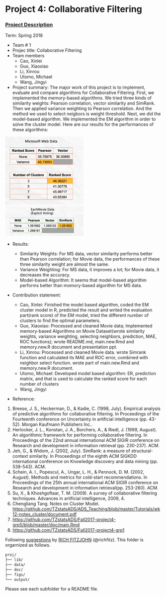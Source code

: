 # Project 4: Collaborative Filtering

### [Project Description](doc/project4_desc.md)

Term: Spring 2018

+ Team # 1
+ Projec title: Collaborative Filtering
+ Team members
	+ Cao, Xinlei
	+ Guo, Xiaoxiao
	+ Li, Xinrou
	+ Utomo, Michael
	+ Wang, Jingyi
+ Project summary: The major work of this project is to implement, evaluate and compare algorithms for Collaborative Filtering. First, we implemented the memory-based algorithms. We tried three kinds of similarity weights: Pearson correlation, vector similarity and SimRank. Then we applied variance weighting to Pearson correlation. And the method we used to select neigbors is weight threshold. Next, we did the model-based algorithm. We implemented the EM algorithm in order to solve the cluster model. Here are our results for the performances of these algorithms:
<img src="figs/P2.png" alt="test image size" height="50%" width="50%">
<img src="figs/P1.png" alt="test image size" height="50%" width="50%">

+ Results:
	+ Similarity Weights: For MS data, vector similarity performs better than Pearson correlation; for Movie data, the performances of these three similarity weight are almost the same.
	+ Variance Weighting: For MS data, it improves a lot; for Movie data, it decreases the accuracy.
	+ Model-based Algorithm: It seems that model-based algorithm performs better than momory-based algorithm for MS data.

+ Contribution statement:
	+ Cao, Xinlei: Finished the model based algorithm, coded the EM cluster model in R, predicted the result and writed the evaluation part(rank score) of the EM model, tried the different number of clusters to find the optimal parameters. 
	+ Guo, Xiaoxiao: Processed and cleaned Movie data; Implemented memory-based Algorithms on Movie Dataset(wrote similarity weights, variance weighting, selecting neighbors, prediction, MAE, ROC functions); wrote README.md, main.new.Rmd and memory.new.R document and presentation ppt.
	+ Li, Xinrou: Processed and cleaned Movie data. wrote Simrank function and calculated its MAE and ROC error, combined with neighbor select function. wrote part of main.new.Rmd and memory.new.R document.
	+ Utomo, Michael: Developed model based algorithm: ER, prediction matrix, and that is used to calculate the ranked score for each number of clusters
	+ Wang, Jingyi
+ Reference:
1. Breese, J. S., Heckerman, D., & Kadie, C. (1998, July). Empirical analysis of predictive algorithms for collaborative filtering. In Proceedings of the Fourteenth conference on Uncertainty in artificial intelligence (pp. 43-52). Morgan Kaufmann Publishers Inc..
2. Herlocker, J. L., Konstan, J. A., Borchers, A., & Riedl, J. (1999, August). An algorithmic framework for performing collaborative filtering. In Proceedings of the 22nd annual international ACM SIGIR conference on Research and development in information retrieval (pp. 230-237). ACM.
3. Jeh, G., & Widom, J. (2002, July). SimRank: a measure of structural-context similarity. In Proceedings of the eighth ACM SIGKDD international conference on Knowledge discovery and data mining (pp. 538-543). ACM.
4. Schein, A. I., Popescul, A., Ungar, L. H., & Pennock, D. M. (2002, August). Methods and metrics for cold-start recommendations. In Proceedings of the 25th annual international ACM SIGIR conference on Research and development in information retrieval(pp. 253-260). ACM.
5. Su, X., & Khoshgoftaar, T. M. (2009). A survey of collaborative filtering techniques. Advances in artificial intelligence, 2009, 4.
6. Chengliang Tang. Notes on Cluster Model. https://github.com/TZstatsADS/ADS_Teaching/blob/master/Tutorials/wk12-notes_cluster/document.pdf
7. https://github.com/TZstatsADS/Fall2017-project4-grp5/blob/master/doc/main.Rmd
8. https://github.com/TZstatsADS/Fall2017-project4-grp1

Following [suggestions](http://nicercode.github.io/blog/2013-04-05-projects/) by [RICH FITZJOHN](http://nicercode.github.io/about/#Team) (@richfitz). This folder is orgarnized as follows.

```
proj/
├── lib/
├── data/
├── doc/
├── figs/
└── output/
```

Please see each subfolder for a README file.

